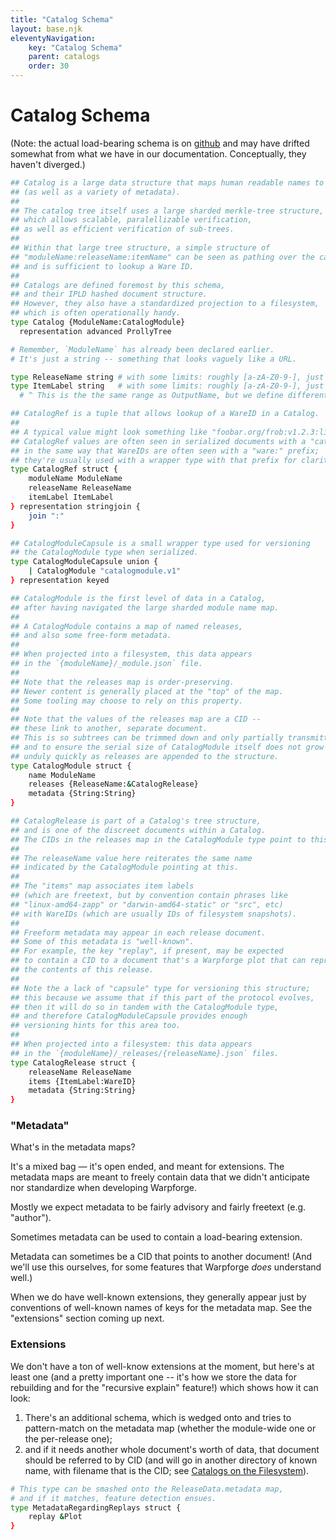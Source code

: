 ```yaml
---
title: "Catalog Schema"
layout: base.njk
eleventyNavigation:
    key: "Catalog Schema"
    parent: catalogs
    order: 30
---
```


Catalog Schema
==============

(Note: the actual load-bearing schema is on [github](https://github.com/warptools/warpforge/blob/master/wfapi/wfapi.ipldsch)
and may have drifted somewhat from what we have in our documentation. Conceptually, they haven't diverged.)

```bash
## Catalog is a large data structure that maps human readable names to WareIDs
## (as well as a variety of metadata).
##
## The catalog tree itself uses a large sharded merkle-tree structure,
## which allows scalable, paralellizable verification,
## as well as efficient verification of sub-trees.
##
## Within that large tree structure, a simple structure of
## "moduleName:releaseName:itemName" can be seen as pathing over the catalog,
## and is sufficient to lookup a Ware ID.
##
## Catalogs are defined foremost by this schema,
## and their IPLD hashed document structure.
## However, they also have a standardized projection to a filesystem,
## which is often operationally handy.
type Catalog {ModuleName:CatalogModule}
  representation advanced ProllyTree

# Remember, `ModuleName` has already been declared earlier.
# It's just a string -- something that looks vaguely like a URL.

type ReleaseName string # with some limits: roughly [a-zA-Z0-9-], just to keep simple.
type ItemLabel string   # with some limits: roughly [a-zA-Z0-9-], just to keep simple.
  # ^ This is the the same range as OutputName, but we define different types for them.

## CatalogRef is a tuple that allows lookup of a WareID in a Catalog.
##
## A typical value might look something like "foobar.org/frob:v1.2.3:linux-amd64-zapp".
## CatalogRef values are often seen in serialized documents with a "catalog:" prefix,
## in the same way that WareIDs are often seen with a "ware:" prefix;
## they're usually used with a wrapper type with that prefix for clarity purposes.
type CatalogRef struct {
	moduleName ModuleName
	releaseName ReleaseName
	itemLabel ItemLabel
} representation stringjoin {
	join ":"
}

## CatalogModuleCapsule is a small wrapper type used for versioning
## the CatalogModule type when serialized.
type CatalogModuleCapsule union {
	| CatalogModule "catalogmodule.v1"
} representation keyed

## CatalogModule is the first level of data in a Catalog,
## after having navigated the large sharded module name map.
##
## A CatalogModule contains a map of named releases,
## and also some free-form metadata.
##
## When projected into a filesystem, this data appears
## in the `{moduleName}/_module.json` file.
##
## Note that the releases map is order-preserving.
## Newer content is generally placed at the "top" of the map.
## Some tooling may choose to rely on this property.
##
## Note that the values of the releases map are a CID --
## these link to another, separate document.
## This is so subtrees can be trimmed down and only partially transmitted,
## and to ensure the serial size of CatalogModule itself does not grow
## unduly quickly as releases are appended to the structure.
type CatalogModule struct {
	name ModuleName
	releases {ReleaseName:&CatalogRelease}
	metadata {String:String}
}

## CatalogRelease is part of a Catalog's tree structure,
## and is one of the discreet documents within a Catalog.
## The CIDs in the releases map in the CatalogModule type point to this.
##
## The releaseName value here reiterates the same name
## indicated by the CatalogModule pointing at this.
##
## The "items" map associates item labels
## (which are freetext, but by convention contain phrases like
## "linux-amd64-zapp" or "darwin-amd64-static" or "src", etc)
## with WareIDs (which are usually IDs of filesystem snapshots).
##
## Freeform metadata may appear in each release document.
## Some of this metadata is "well-known".
## For example, the key "replay", if present, may be expected
## to contain a CID to a document that's a Warpforge plot that can reproduce
## the contents of this release.
##
## Note the a lack of "capsule" type for versioning this structure;
## this because we assume that if this part of the protocol evolves,
## then it will do so in tandem with the CatalogModule type,
## and therefore CatalogModuleCapsule provides enough
## versioning hints for this area too.
##
## When projected into a filesystem: this data appears
## in the `{moduleName}/_releases/{releaseName}.json` files.
type CatalogRelease struct {
	releaseName ReleaseName
	items {ItemLabel:WareID}
	metadata {String:String}
}
```

### "Metadata"

What's in the metadata maps?

It's a mixed bag — it's open ended, and meant for extensions.  The metadata maps are meant to freely contain data that we didn't anticipate nor standardize when developing Warpforge.

Mostly we expect metadata to be fairly advisory and fairly freetext (e.g. "author").

Sometimes metadata can be used to contain a load-bearing extension.

Metadata can sometimes be a CID that points to another document!  (And we'll use this ourselves, for some features that Warpforge *does* understand well.)

When we do have well-known extensions, they generally appear just by conventions of well-known names of keys for the metadata map.  See the "extensions" section coming up next.

### Extensions

We don't have a ton of well-know extensions at the moment, but here's at least one
(and a pretty important one -- it's how we store the data for rebuilding and for the "recursive explain" feature!)
which shows how it can look:

1. There's an additional schema, which is wedged onto and tries to pattern-match on the metadata map (whether the module-wide one or the per-release one);
2. and if it needs another whole document's worth of data, that document should be referred to by CID (and will go in another directory of known name, with filename that is the CID; see [Catalogs on the Filesystem](./catalogs-on-the-filesystem.md)).

```bash
# This type can be smashed onto the ReleaseData.metadata map,
# and if it matches, feature detection ensues.
type MetadataRegardingReplays struct {
	replay &Plot
}
```
